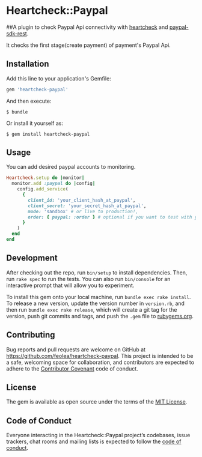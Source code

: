 # Heartcheck::Paypal

##A plugin to check Paypal Api connectivity with [heartcheck](https://github.com/locaweb/heartcheck) and [paypal-sdk-rest](https://github.com/paypal/PayPal-Ruby-SDK).

It checks the first stage(create payment) of payment's Paypal Api.

## Installation

Add this line to your application's Gemfile:

```ruby
gem 'heartcheck-paypal'
```

And then execute:

    $ bundle

Or install it yourself as:

    $ gem install heartcheck-paypal

## Usage

You can add desired paypal accounts to monitoring.

```ruby
Heartcheck.setup do |monitor|
  monitor.add :paypal do |config|
    config.add_service(
      {
        client_id: 'your_client_hash_at_paypal',
        client_secret: 'your_secret_hash_at_paypal',
        mode: 'sandbox' # or live to production!,
        order: { paypal: :order } # optional if you want to test with your order attrs, please refer to paypal docs to proper payload.
      }
    )
  end
end
```

## Development

After checking out the repo, run `bin/setup` to install dependencies. Then, run `rake spec` to run the tests. You can also run `bin/console` for an interactive prompt that will allow you to experiment.

To install this gem onto your local machine, run `bundle exec rake install`. To release a new version, update the version number in `version.rb`, and then run `bundle exec rake release`, which will create a git tag for the version, push git commits and tags, and push the `.gem` file to [rubygems.org](https://rubygems.org).

## Contributing

Bug reports and pull requests are welcome on GitHub at https://github.com/feolea/heartcheck-paypal. This project is intended to be a safe, welcoming space for collaboration, and contributors are expected to adhere to the [Contributor Covenant](http://contributor-covenant.org) code of conduct.

## License

The gem is available as open source under the terms of the [MIT License](https://opensource.org/licenses/MIT).

## Code of Conduct

Everyone interacting in the Heartcheck::Paypal project’s codebases, issue trackers, chat rooms and mailing lists is expected to follow the [code of conduct](https://github.com/[USERNAME]/heartcheck-paypal/blob/master/CODE_OF_CONDUCT.md).
